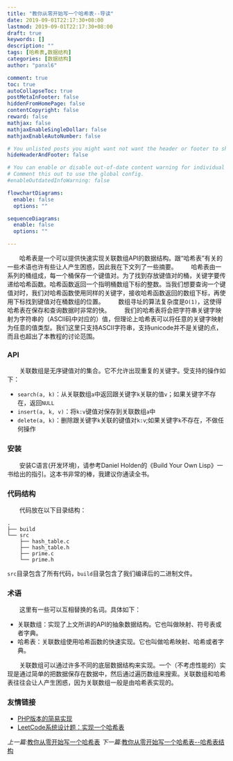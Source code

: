 ```yaml
---
title: "教你从零开始写一个哈希表--导读"
date: 2019-09-01T22:17:30+08:00
lastmod: 2019-09-01T22:17:30+08:00
draft: true
keywords: []
description: ""
tags: [哈希表,数据结构]
categories: [数据结构]
author: "panxl6"

comment: true
toc: true
autoCollapseToc: true
postMetaInFooter: false
hiddenFromHomePage: false
contentCopyright: false
reward: false
mathjax: false
mathjaxEnableSingleDollar: false
mathjaxEnableAutoNumber: false

# You unlisted posts you might want not want the header or footer to show
hideHeaderAndFooter: false

# You can enable or disable out-of-date content warning for individual post.
# Comment this out to use the global config.
#enableOutdatedInfoWarning: false

flowchartDiagrams:
  enable: false
  options: ""

sequenceDiagrams: 
  enable: false
  options: ""

---
```


<!--more-->

&emsp;&emsp;哈希表是一个可以提供快速实现关联数组API的数据结构。跟“哈希表”有关的一些术语也许有些让人产生困惑，因此我在下文列了一些摘要。
&emsp;&emsp;哈希表由一系列的桶组成，每一个桶保存一个键值对。为了找到存放键值对的桶，关键字要传递给哈希函数。哈希函数返回一个指明桶数组下标的整数。当我们想要查询一个键值对时，我们对哈希函数使用同样的关键字，接收哈希函数返回的数组下标，再使用下标找到键值对在桶数组的位置。
&emsp;&emsp;数组寻址的算法复杂度是`O(1)`，这使得哈希表在保存和查询数据时非常的快。
&emsp;&emsp;我们的哈希表将会把字符串关键字映射为字符串的（ASCII码中对应的）值，但理论上哈希表可以将任意的关键字映射为任意的值类型。我们这里只支持ASCII字符串，支持unicode并不是关键的点，而且也超出了本教程的讨论范围。

### API
&emsp;&emsp;关联数组是无序键值对的集合。它不允许出现重复的关键字。受支持的操作如下：
- `search(a, k)`：从关联数组`a`中返回跟关键字`k`关联的值`v`；如果关键字不存在，返回`NULL`
- `insert(a, k, v)`：将`k:v`键值对保存到关联数组`a`中
- `delete(a, k)`：删除跟关键字`k`关联的键值对`k:v`;如果关键字`k`不存在，不做任何操作

### 安装
&emsp;&emsp;安装C语言(开发环境)，请参考Daniel Holden的《Build Your Own Lisp》一书给出的指引。这本书非常的棒，我建议你通读全书。

### 代码结构
&emsp;&emsp;代码放在以下目录结构：
```
.
├── build
└── src
    ├── hash_table.c
    ├── hash_table.h
    ├── prime.c
    └── prime.h
```
`src`目录包含了所有代码，`build`目录包含了我们编译后的二进制文件。

### 术语
&emsp;&emsp;这里有一些可以互相替换的名词。具体如下：
- 关联数组：实现了上文所讲的API的抽象数据结构。它也叫做映射、符号表或者字典。
- 哈希表：关联数组使用哈希函数的快速实现。它也叫做哈希映射、哈希或者字典。

&emsp;&emsp;关联数组可以通过许多不同的底层数据结构来实现。一个（不考虑性能的）实现是通过简单的把数据保存在数据中，然后通过遍历数组来搜索。关联数组和哈希表往往会让人产生困惑，因为关联数组一般是由哈希表实现的。


### 友情链接
- [PHP版本的简易实现](https://github.com/panxl6/blog/blob/master/Write-hashtable-in-php/HashTable.php)
- [LeetCode系统设计题：实现一个哈希表](https://leetcode.com/problems/design-hashmap/)

*上一篇:*[教你从零开始写一个哈希表](https://blog.csdn.net/panxl6/article/details/84846229)
*下一篇:*[教你从零开始写一个哈希表--哈希表结构](https://blog.csdn.net/panxl6/article/details/84981059)
